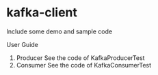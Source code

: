 kafka-client
============
Include some demo and sample code

User Guide
  1. Producer
     See the code of KafkaProducerTest
  2. Consumer
     See the code of KafkaConsumerTest

